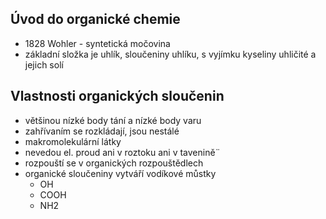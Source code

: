 ## Úvod do organické chemie
- 1828 Wohler - syntetická močovina
- základní složka je uhlík, sloučeniny uhlíku, s vyjímku kyseliny uhličité a jejich solí
## Vlastnosti organických sloučenin
- většinou nízké body tání a nízké body varu
- zahřívaním se rozkládají, jsou nestálé
- makromolekulární látky
- nevedou el. proud ani v roztoku ani v tavenině¨
- rozpouští se v organických rozpouštědlech
- organické sloučeniny vytváří vodíkové můstky
  - OH
  - COOH
  - NH2
